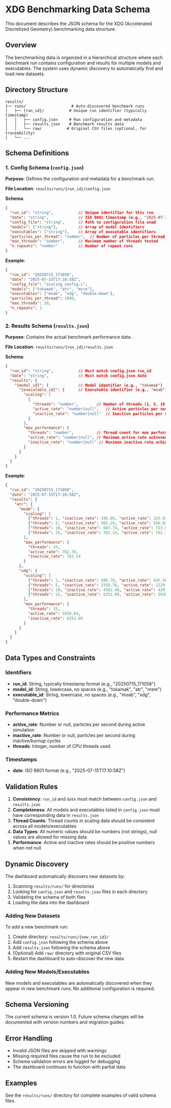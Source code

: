 # XDG Benchmarking Data Schema

This document describes the JSON schema for the XDG (Accelerated Discretized Geometry) benchmarking data structure.

## Overview

The benchmarking data is organized in a hierarchical structure where each benchmark run contains configuration and results for multiple models and executables. The system uses dynamic discovery to automatically find and load new datasets.

## Directory Structure

```
results/
├── runs/                    # Auto-discovered benchmark runs
│   ├── {run_id}/           # Unique run identifier (typically timestamp)
│   │   ├── config.json     # Run configuration and metadata
│   │   ├── results.json    # Benchmark results data
│   │   └── raw/           # Original CSV files (optional, for traceability)
│   └── ...
```

## Schema Definitions

### 1. Config Schema (`config.json`)

**Purpose**: Defines the configuration and metadata for a benchmark run.

**File Location**: `results/runs/{run_id}/config.json`

**Schema**:
```json
{
  "run_id": "string",           // Unique identifier for this run
  "date": "string",             // ISO 8601 timestamp (e.g., "2025-07-15T17:10:58Z")
  "config_file": "string",      // Path to configuration file used
  "models": ["string"],         // Array of model identifiers
  "executables": ["string"],    // Array of executable identifiers
  "particles_per_thread": "number",  // Number of particles per thread
  "max_threads": "number",      // Maximum number of threads tested
  "n_repeats": "number"         // Number of repeat runs
}
```

**Example**:
```json
{
  "run_id": "20250715_171058",
  "date": "2025-07-15T17:10:58Z",
  "config_file": "scaling_config.i",
  "models": ["tokamak", "atr", "msre"],
  "executables": ["moab", "xdg", "double-down"],
  "particles_per_thread": 1000,
  "max_threads": 20,
  "n_repeats": 1
}
```

### 2. Results Schema (`results.json`)

**Purpose**: Contains the actual benchmark performance data.

**File Location**: `results/runs/{run_id}/results.json`

**Schema**:
```json
{
  "run_id": "string",           // Must match config.json run_id
  "date": "string",             // Must match config.json date
  "results": {
    "{model_id}": {             // Model identifier (e.g., "tokamak")
      "{executable_id}": {      // Executable identifier (e.g., "moab")
        "scaling": [
          {
            "threads": "number",        // Number of threads (1, 5, 10, 15, etc.)
            "active_rate": "number|null",   // Active particles per second
            "inactive_rate": "number|null"  // Inactive particles per second
          }
        ],
        "max_performance": {
          "threads": "number",          // Thread count for max performance
          "active_rate": "number|null", // Maximum active rate achieved
          "inactive_rate": "number|null" // Maximum inactive rate achieved
        }
      }
    }
  }
}
```

**Example**:
```json
{
  "run_id": "20250715_171058",
  "date": "2025-07-15T17:10:58Z",
  "results": {
    "atr": {
      "moab": {
        "scaling": [
          {"threads": 1, "inactive_rate": 345.05, "active_rate": 325.54},
          {"threads": 5, "inactive_rate": 561.29, "active_rate": 556.03},
          {"threads": 10, "inactive_rate": 687.74, "active_rate": 713.93},
          {"threads": 15, "inactive_rate": 762.14, "active_rate": 762.76}
        ],
        "max_performance": {
          "threads": 15,
          "active_rate": 762.76,
          "inactive_rate": 762.14
        }
      },
      "xdg": {
        "scaling": [
          {"threads": 1, "inactive_rate": 699.70, "active_rate": 645.56},
          {"threads": 5, "inactive_rate": 2358.76, "active_rate": 2229.78},
          {"threads": 10, "inactive_rate": 4362.48, "active_rate": 4201.33},
          {"threads": 15, "inactive_rate": 6251.09, "active_rate": 5938.64}
        ],
        "max_performance": {
          "threads": 15,
          "active_rate": 5938.64,
          "inactive_rate": 6251.09
        }
      }
    }
  }
}
```

## Data Types and Constraints

### Identifiers
- **run_id**: String, typically timestamp format (e.g., "20250715_171058")
- **model_id**: String, lowercase, no spaces (e.g., "tokamak", "atr", "msre")
- **executable_id**: String, lowercase, no spaces (e.g., "moab", "xdg", "double-down")

### Performance Metrics
- **active_rate**: Number or null, particles per second during active simulation
- **inactive_rate**: Number or null, particles per second during inactive/burnup cycles
- **threads**: Integer, number of CPU threads used

### Timestamps
- **date**: ISO 8601 format (e.g., "2025-07-15T17:10:58Z")

## Validation Rules

1. **Consistency**: `run_id` and `date` must match between `config.json` and `results.json`
2. **Completeness**: All models and executables listed in `config.json` must have corresponding data in `results.json`
3. **Thread Counts**: Thread counts in scaling data should be consistent across all models/executables
4. **Data Types**: All numeric values should be numbers (not strings), null values are allowed for missing data
5. **Performance**: Active and inactive rates should be positive numbers when not null

## Dynamic Discovery

The dashboard automatically discovers new datasets by:

1. Scanning `results/runs/` for directories
2. Looking for `config.json` and `results.json` files in each directory
3. Validating the schema of both files
4. Loading the data into the dashboard

### Adding New Datasets

To add a new benchmark run:

1. Create directory: `results/runs/{new_run_id}/`
2. Add `config.json` following the schema above
3. Add `results.json` following the schema above
4. (Optional) Add `raw/` directory with original CSV files
5. Restart the dashboard to auto-discover the new data

### Adding New Models/Executables

New models and executables are automatically discovered when they appear in new benchmark runs. No additional configuration is required.

## Schema Versioning

The current schema is version 1.0. Future schema changes will be documented with version numbers and migration guides.

## Error Handling

- Invalid JSON files are skipped with warnings
- Missing required files cause the run to be excluded
- Schema validation errors are logged for debugging
- The dashboard continues to function with partial data

## Examples

See the `results/runs/` directory for complete examples of valid schema files.